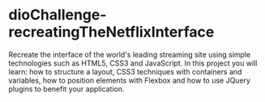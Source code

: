 # dioChallenge-recreatingTheNetflixInterface

Recreate the interface of the world's leading streaming site using simple technologies such as HTML5, CSS3 and JavaScript. In this project you will learn: how to structure a layout, CSS3 techniques with containers and variables, how to position elements with Flexbox and how to use JQuery plugins to benefit your application.
